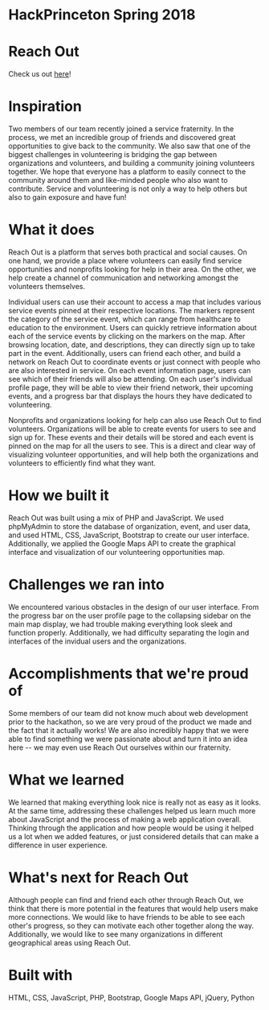 # HackPrinceton Spring 2018
# Reach Out
Check us out [here](https://hack.stevenshan.com/hackprinceton-2018)!

# Inspiration
Two members of our team recently joined a service fraternity. In the process, we met an incredible group of friends and discovered great opportunities to give back to the community. We also saw that one of the biggest challenges in volunteering is bridging the gap between organizations and volunteers, and building a community joining volunteers together. We hope that everyone has a platform to easily connect to the community around them and like-minded people who also want to contribute. Service and volunteering is not only a way to help others but also to gain exposure and have fun!

# What it does
Reach Out is a platform that serves both practical and social causes. On one hand, we provide a place where volunteers can easily find service opportunities and nonprofits looking for help in their area. On the other, we help create a channel of communication and networking amongst the volunteers themselves. 

Individual users can use their account to access a map that includes various service events pinned at their respective locations. The markers represent the category of the service event, which can range from healthcare to education to the environment. Users can quickly retrieve information about each of the service events by clicking on the markers on the map. After browsing location, date, and descriptions, they can directly sign up to take part in the event. Additionally, users can friend each other, and build a network on Reach Out to coordinate events or just connect with people who are also interested in service. On each event information page, users can see which of their friends will also be attending. On each user's individual profile page, they will be able to view their friend network, their upcoming events, and a progress bar that displays the hours they have dedicated to volunteering.

Nonprofits and organizations looking for help can also use Reach Out to find volunteers. Organizations will be able to create events for users to see and sign up for. These events and their details will be stored and each event is pinned on the map for all the users to see. This is a direct and clear way of visualizing volunteer opportunities, and will help both the organizations and volunteers to efficiently find what they want.

# How we built it 
Reach Out was built using a mix of PHP and JavaScript. We used phpMyAdmin to store the database of organization, event, and user data, and used HTML, CSS, JavaScript, Bootstrap to create our user interface. Additionally, we applied the Google Maps API to create the graphical interface and visualization of our volunteering opportunities map. 

# Challenges we ran into
We encountered various obstacles in the design of our user interface. From the progress bar on the user profile page to the collapsing sidebar on the main map display, we had trouble making everything look sleek and function properly. Additionally, we had difficulty separating the login and interfaces of the invidual users and the organizations.

# Accomplishments that we're proud of
Some members of our team did not know much about web development prior to the hackathon, so we are very proud of the product we made and the fact that it actually works! We are also incredibly happy that we were able to find something we were passionate about and turn it into an idea here -- we may even use Reach Out ourselves within our fraternity.

# What we learned
We learned that making everything look nice is really not as easy as it looks. At the same time, addressing these challenges helped us learn much more about JavaScript and the process of making a web application overall. Thinking through the application and how people would be using it helped us a lot when we added features, or just considered details that can make a difference in user experience. 

# What's next for Reach Out
Although people can find and friend each other through Reach Out, we think that there is more potential in the features that would help users make more connections. We would like to have friends to be able to see each other's progress, so they can motivate each other together along the way. Additionally, we would like to see many organizations in different geographical areas using Reach Out.

# Built with
HTML, CSS, JavaScript, PHP, Bootstrap, Google Maps API, jQuery, Python
